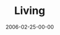 ---
layout: message
category: message
series: "Full Contact Life"
title: "Living"
date: 2006-02-25-00-00
message_id: 80
audio: "http://s3.amazonaws.com/crossroads-media/messages/audio/Full_Contact_Life_08_02-26-06_Living.mp3"
audio-duration: ":"
tag: 
 - gospel
 - goal
 - purpose
 - serving
 - tome
 - goals
explicit: false
---